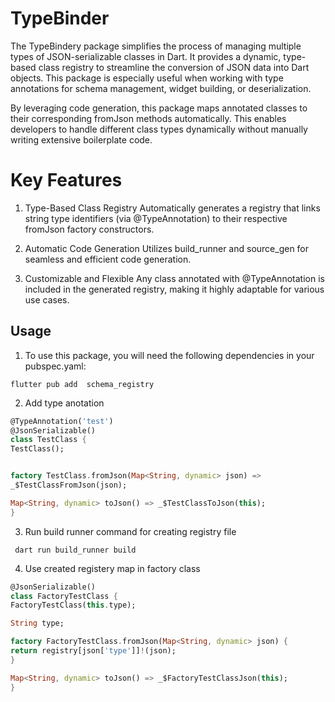 # TypeBinder
The TypeBindery package simplifies the process of managing multiple types of JSON-serializable classes in Dart. It provides a dynamic, type-based class registry to streamline the conversion of JSON data into Dart objects. This package is especially useful when working with type annotations for schema management, widget building, or deserialization.

By leveraging code generation, this package maps annotated classes to their corresponding fromJson methods automatically. This enables developers to handle different class types dynamically without manually writing extensive boilerplate code.

# Key Features
1. Type-Based Class Registry
Automatically generates a registry that links string type identifiers (via @TypeAnnotation) to their respective fromJson factory constructors.

2. Automatic Code Generation
Utilizes build_runner and source_gen for seamless and efficient code generation.

3. Customizable and Flexible
Any class annotated with @TypeAnnotation is included in the generated registry, making it highly adaptable for various use cases.

## Usage

1. To use this package, you will need the following dependencies in your pubspec.yaml:

```
flutter pub add  schema_registry
```
2. Add type anotation

```dart
@TypeAnnotation('test')
@JsonSerializable()
class TestClass {
TestClass();


factory TestClass.fromJson(Map<String, dynamic> json) =>
_$TestClassFromJson(json);

Map<String, dynamic> toJson() => _$TestClassToJson(this);
}
```

3. Run build runner command for creating registry file
```
 dart run build_runner build
```
4. Use created registery map in factory class

```dart
@JsonSerializable()
class FactoryTestClass {
FactoryTestClass(this.type);

String type;

factory FactoryTestClass.fromJson(Map<String, dynamic> json) {
return registry[json['type']]!(json);
}

Map<String, dynamic> toJson() => _$FactoryTestClassJson(this);
}

```